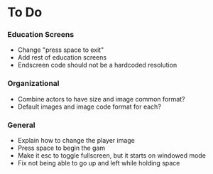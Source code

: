# To Do

### Education Screens
* Change "press space to exit"
* Add rest of education screens
* Endscreen code should not be a hardcoded resolution

### Organizational
* Combine actors to have size and image common format?
* Default images and image code format for each?

### General
* Explain how to change the player image
* Press space to begin the gam
* Make it esc to toggle fullscreen, but it starts on windowed mode
* Fix not being able to go up and left while holding space
